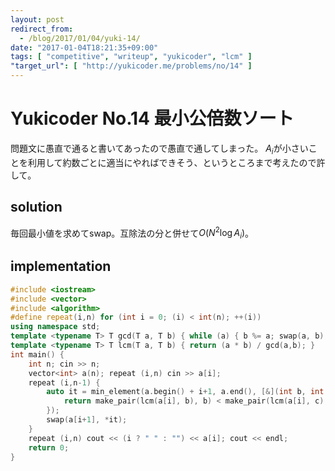 ```yaml
---
layout: post
redirect_from:
  - /blog/2017/01/04/yuki-14/
date: "2017-01-04T18:21:35+09:00"
tags: [ "competitive", "writeup", "yukicoder", "lcm" ]
"target_url": [ "http://yukicoder.me/problems/no/14" ]
---
```


# Yukicoder No.14 最小公倍数ソート

問題文に愚直で通ると書いてあったので愚直で通してしまった。
$A_i$が小さいことを利用して約数ごとに適当にやればできそう、というところまで考えたので許して。

## solution

毎回最小値を求めてswap。互除法の分と併せて$O(N^2 \log A_i)$。

## implementation

``` c++
#include <iostream>
#include <vector>
#include <algorithm>
#define repeat(i,n) for (int i = 0; (i) < int(n); ++(i))
using namespace std;
template <typename T> T gcd(T a, T b) { while (a) { b %= a; swap(a, b); } return b; }
template <typename T> T lcm(T a, T b) { return (a * b) / gcd(a,b); }
int main() {
    int n; cin >> n;
    vector<int> a(n); repeat (i,n) cin >> a[i];
    repeat (i,n-1) {
        auto it = min_element(a.begin() + i+1, a.end(), [&](int b, int c) {
            return make_pair(lcm(a[i], b), b) < make_pair(lcm(a[i], c), c);
        });
        swap(a[i+1], *it);
    }
    repeat (i,n) cout << (i ? " " : "") << a[i]; cout << endl;
    return 0;
}
```
